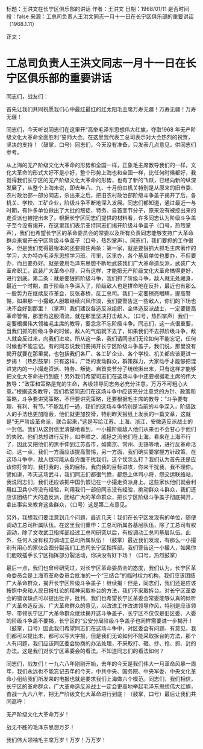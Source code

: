 标题：王洪文在长宁区俱乐部的讲话
作者：王洪文
日期：1968/01/11
是否时间段：false
来源：工总司负责人王洪文同志一月十一日在长宁区俱乐部的重要讲话（1968.1.11）

正文：

# 工总司负责人王洪文同志一月十一日在长宁区俱乐部的重要讲话

同志们，战友们：

首先让我们共同祝愿我们心中最红最红的红太阳毛主席万寿无疆！万寿无疆！万寿无疆！

同志们，今天听说同志们在这里开“高举毛泽东思想伟大红旗，夺取1968 年无产阶级文化大革命全面胜利“誓师大会。在这里我代表工总司表示对大会热烈的祝贺，坚决的支持！（鼓掌，口号）同志们，今天没有准备，只发表几点意见，供同志们参考。

从上海的无产阶级文化大革命的形势和全国一样，正象毛主席教导我们的一样，文化大革命的形式大好不是小好，整个形势上海也和全国一样，比任何时候都好，我觉得我们长宁区的无产阶级文化大革命的形势，也有了新的飞跃，已经向新的纵深发展了，从整个上海未说，即去年八、九、十月份由机关特别是从原来的旧市委、农村政治部一部分同志，杀出来之后，把旧农村政治部阶级斗争盖子揭开了后，各机关、学校、工矿企业，阶级斗争不断地深入发展。同志们都知道，通过最近一与时期，有许多单位揪出了大批的叛徒、特务、自首变节分子，原来没有被挖出来的走资派也被挖出未了。根据长宁区同志们提供的材料看，许多同志认为阶级斗争盖子至今没有揭开，在这里我们表示支持同志们揭开阶级斗争盖子（口号，热烈掌声），我们也希望长宁区的革命委员会的常委以及所有负责同志能够支持广大革命群众来揭开长宁区阶级斗争盖子（口号，热烈掌声）。同志们，我们要抓的工作很多，但是我们觉得最根本的还要抓住两条：第一家，就是要狠抓大抓毛主席著作的学习，大办特办毛泽东思想学习班。市里，区里办，各个基层单位也要办，不但要办，而且要办好。就是要用毛泽东思想不断地武装我们广大革命造反派，武装广大革命职工，武装广大革命小将，只有这样，才能把无产阶级文化大革命搞得更好，进行到底。第二条：就是要狠抓阶级斗争，我们抓了阶级斗争，敌人就无处藏身，最近一个时期，由于阶级斗争深入了，阶级敌人也是拼命地在反扑，最近也有那么一股势力在继续反市革会，反张春桥，反工总司。我们一定要擦亮眼睛，提高警惕，如果那一小撮敌人胆敢继续兴风作浪，我们要警告这一些敌人，你们的下场也决不会好到那里！（掌声）我们建议各造反派组织，全体造反派战士，一定要提高革命警惕，那里有这股清流，就在那里坚决打击敌人。（口号，热烈掌声）我们一定要根据伟大领袖毛主席的教导，要念念不忘阶级斗争。同志们，这一点很重要，当我们抓的阶级斗争的时候，敌人的气焰就下去了，如果我们不去抓阶级斗争，敌人就会反过来，向我们进攻。所从这一条，我们请同志们无论如何不能忘记，任何时候也不能忘记。有的同志说我们要揭开长宁区阶级斗争盖子，我们说，那里没有揭开就要在那里揭，也包括我们各厂、各工矿企业、各个学校、机关都应该更进一步揭！（热烈鼓掌）只有这样，广泛的发动群众，群策群力，大家动手才能够把混进党内的一小撮走资派、特务、叛徒、自首变节分子统统揪出末，只有这样才能够把文化大革命进行到底！另外我们希望司志们在这场斗争中还要根据毛主席的伟大教导：”政策和策略是党的生命，各级领导同志务必充分注意，万万不可粗心大意。”根据这条教导，我们希望同志们在这场斗争中应该充分注意党的方针、政策和策略，斗争要讲究策略，不但要讲究策略，还要根据毛主席的教导：”斗争要有理、有利、有节。”不能乱打一通，我们的这场斗争特别是当前的斗争深入，阶级敌人的手法也更加隐蔽，他们就更加狡猾，特别昨天报纸上发表的一篇文章，这就是“无产阶级革命派，联合起来，”这是写给江苏、上海、浙江、安徽造反派战士的一封信。我们从这封信里清楚地看到，一小撮阶级敌人他们从来也不会甘心于他们的失败。他们总想进行反扑，如李顺之、戚拯之流他们在上海，看来在上海不行了，因此又把他们的黑手伸到江苏各市，如南京、常州、无锡等地，进行反革命活动，这一点，我们一方面应该提高警惕，另一方面，我们确实要掌握方针政策，在这场斗争中，敌人很可能从各方面干扰我们，这个仗怎么打？我们认为首先还是应该你打你的，我打我的，我的目标，我向我的目标进攻，你来干扰我，我不理你。譬如讲，昨天这场武斗，我们同志们都很气愤，都怨上体司小将，怨交运联络站，我说同志们，我们还应该把中国仇恨记在一小撮走资派身上。这些家伙他们就会利用红卫兵小将没有经验，利用我们一部份同志没有经验，挑动群众斗群众，我们还应该团结广大的造反派，团结广大的革命群众，把长宁区阶级斗争盖子彻底揭开，拿出事实来教育这些群众，（口号）这是第二点意见。

另外，我想我们要注意到几个问题，最近几天：我们在长宁区发现有的单位，随便调动工总司所属队伍。在这里我们重申：工总司所属各基层队伍，除了工总司有权调动，除了文攻武卫指挥部经过工总司研究以后，有权调动工总司基层队伍。此外，任何人没有权力调动工总司所属队伍！（鼓掌）最近我们发现，有那么一小撮别有用心的家伙企图分裂我们工总司长宁区指挥部。我们警告这一小撮人，如果你们胆敢插手长宁区指挥部分裂活动，你决没有好下场！（口号，热烈鼓掌）

最后一点，我们也曾经研究过，对长宁区革命委员会的态度，我们认为，长宁区革命委员会是上海市革命委员会批准的一个“三结合”的临时权力机构，我们应该团结广大革命群众，揭开长宁区阶级斗争盖子！继续揭！但是，同志们，我们还是应该按照中央和人民日报社论的精神采取补台的方法，我们不采取拆台。对长宁区革委会的错误缺点可以提出批评，批判。我们也希望长宁区革委会常委能够认真的倾听广大革命造反派、广大革命群众的意见，以改进工作改进领导作风，特别是应该领导、带领长宁区广大革命群众继续揭开这斗争盖子，长宁区不仅仅是旧区委、人委的阶级斗争盖不要揭，长宁区的“公安分局阶级斗争盖子也同样需要进一步揭开！（鼓掌，口号）因此我们希望同志们在这场斗争中，对区委会有问题、有意见，我们都可以提出未，都可以写大字报，但是我们无论如何不能采取拆台的方法，那个人有问题，我们应该同区委会协商的办法处理，不采取打、砸、抄、抢、抓、封的办法。这是我们对长宁区革委会的看法。不知道同志们的看法如何？

同志们，战友们！一九六八年刚刚开始，去年的今天是我们伟大一月革命风暴一周年，我们永远也不能忘记去年的今天，中共中央、国务院、中央军委，中央文化革命小组给我们所发来的电报也就是要求我们上海做六个模范。同志们，我们相信，长宁区的革命群众，广大革命造反派战士一定会更高地举起毛泽东思想伟大红旗，奋战一九六八年，把无产阶级文化大革命进行到底！（鼓掌，口号）最后让我们共同高呼：

无产阶级文化大革命万岁！

战无不胜的毛泽东思想万岁！

我们伟大领袖毛主席万岁！万岁！万万岁！

